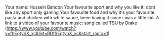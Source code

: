 Your name: Hussein Bahdon
Your favourite sport and why you like it: dont like any sport only gaming
Your favourite food and why it's your favourite: pasta and chicken with white sauce, been having it since i was a little kid.
A link to a video of your favourite music: song called TSU by Drake (https://www.youtube.com/watch?v=fhEqtynX_xc&list=RDfhEqtynX_xc&start_radio=1) 

